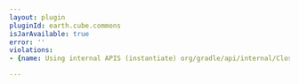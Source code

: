 ```yaml
---
layout: plugin
pluginId: earth.cube.commons
isJarAvailable: true
error: ''
violations:
- {name: Using internal APIS (instantiate) org/gradle/api/internal/ClosureBackedAction}

---
```

